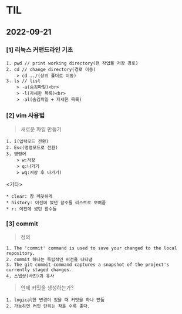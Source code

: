 # TIL

## 2022-09-21

### [1] 리눅스 커맨드라인 기초
```
1. pwd // print working directory(현 작업물 저장 경로)
2. cd // change directory(경로 이동)
    > cd ../(상위 폴더로 이동)
3. ls // list
    > -a(숨김파일)<br>
    > -l(자세한 목록)<br>
    > -al(숨김파일 + 자세한 목록)  
```

### [2] vim 사용법
>새로운 파일 만들기
```
1. i(입력모드 전환)  
2. Esc(명령모드로 전환)  
3. 명령어
    > w:저장
    > q:나가기
    > wq:저장 후 나가기)
```

<기타>
```
* clear: 창 깨끗하게
* history: 이전에 썼던 함수들 리스트로 보여줌
* ↑: 이전에 썼던 함수들
```

### [3] commit
>정의
```
1. The 'commit' command is used to save your changed to the local repository.
2. commit 하나는 독립적인 버전을 나타냄
3. The git commit command captures a snapshot of the project's currently staged changes.
4. 스냅샷(사진)과 유사
```
> 언제 커밋을 생성하는가?
```
1. logical한 변경이 있을 때 커밋을 하나 만듦
2. 가능하면 커밋 단위는 작을 수록 좋다.
```